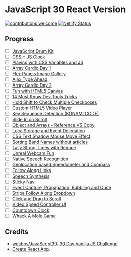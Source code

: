 # JavaScript 30 React Version

[![contributions welcome](https://img.shields.io/badge/contributions-welcome-brightgreen.svg?style=flat)](https://github.com/sinchang/javascript30-react/issues)
[![Netlify Status](https://api.netlify.com/api/v1/badges/415586a9-b519-4475-a7b2-a6f898acda92/deploy-status)](https://app.netlify.com/sites/javascript30-react/deploys)

## Progress

- [ ] [JavaScript Drum Kit](https://javascript30-react.netfliy.com/#/day1)
- [ ] [CSS + JS Clock](https://javascript30-react.netfliy.com/#/day2)
- [ ] [Playing with CSS Variables and JS](https://javascript30-react.netfliy.com/#/day3)
- [ ] [Array Cardio Day 1](https://javascript30-react.netfliy.com/#/day4)
- [ ] [Flex Panels Image Gallery](https://javascript30-react.netfliy.com/#/day5)
- [ ] [Ajax Type Ahead](https://javascript30-react.netfliy.com/#/day6)
- [ ] [Array Cardio Day 2](https://javascript30-react.netfliy.com/#/day7)
- [ ] [Fun with HTML5 Canvas](https://javascript30-react.netfliy.com/#/day8)
- [ ] [14 Must Know Dev Tools Tricks](https://javascript30-react.netfliy.com/#/day9)
- [ ] [Hold Shift to Check Multiple Checkboxes](https://javascript30-react.netfliy.com/#/day10)
- [ ] [Custom HTML5 Video Player](https://javascript30-react.netfliy.com/#/day11)
- [ ] [Key Sequence Detection (KONAMI CODE)](https://javascript30-react.netfliy.com/#/day12)
- [ ] [Slide In on Scroll](https://javascript30-react.netfliy.com/#/day13)
- [ ] [Object and Arrays - Reference VS Copy](https://javascript30-react.netfliy.com/#/day14)
- [ ] [LocalStorage and Event Delegation](https://javascript30-react.netfliy.com/#/day15)
- [ ] [CSS Text Shadow Mouse Move Effect](https://javascript30-react.netfliy.com/#/day16)
- [ ] [Sorting Band Names without articles](https://javascript30-react.netfliy.com/#/day17)
- [ ] [Tally String Times with Reduce](https://javascript30-react.netfliy.com/#/day18)
- [ ] [Unreal Webcam Fun](https://javascript30-react.netfliy.com/#/day19)
- [ ] [Native Speech Recognition](https://javascript30-react.netfliy.com/#/day20)
- [ ] [Geolocation based Speedometer and Compass](https://javascript30-react.netfliy.com/#/day21)
- [ ] [Follow Along Links](https://javascript30-react.netfliy.com/#/day22)
- [ ] [Speech Synthesis](https://javascript30-react.netfliy.com/#/day23)
- [ ] [Sticky Nav](https://javascript30-react.netfliy.com/#/day24)
- [ ] [Event Capture, Propagation, Bubbling and Once](https://javascript30-react.netfliy.com/#/day25)
- [ ] [Stripe Follow Along Dropdown](https://javascript30-react.netfliy.com/#/day26)
- [ ] [Click and Drag to Scroll](https://javascript30-react.netfliy.com/#/day27)
- [ ] [Video Speed Controller UI](https://javascript30-react.netfliy.com/#/day28)
- [ ] [Countdown Clock](https://javascript30-react.netfliy.com/#/day29)
- [ ] [Whack A Mole Game](https://javascript30-react.netfliy.com/#/day30)

## Credits

- [wesbos/JavaScript30: 30 Day Vanilla JS Challenge](https://github.com/wesbos/JavaScript30)
- [Create React App](https://github.com/facebook/create-react-app).
